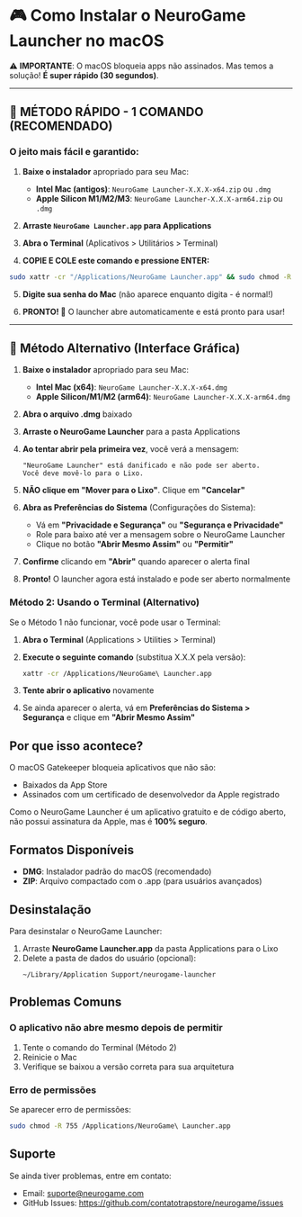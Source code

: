 # 🎮 Como Instalar o NeuroGame Launcher no macOS

⚠️ **IMPORTANTE**: O macOS bloqueia apps não assinados. Mas temos a solução! **É super rápido (30 segundos)**.

---

## 🚀 MÉTODO RÁPIDO - 1 COMANDO (RECOMENDADO)

### O jeito mais fácil e garantido:

1. **Baixe o instalador** apropriado para seu Mac:
   - **Intel Mac (antigos)**: `NeuroGame Launcher-X.X.X-x64.zip` ou `.dmg`
   - **Apple Silicon M1/M2/M3**: `NeuroGame Launcher-X.X.X-arm64.zip` ou `.dmg`

2. **Arraste `NeuroGame Launcher.app` para Applications**

3. **Abra o Terminal** (Aplicativos > Utilitários > Terminal)

4. **COPIE E COLE este comando e pressione ENTER:**

```bash
sudo xattr -cr "/Applications/NeuroGame Launcher.app" && sudo chmod -R 755 "/Applications/NeuroGame Launcher.app" && open "/Applications/NeuroGame Launcher.app"
```

5. **Digite sua senha do Mac** (não aparece enquanto digita - é normal!)

6. **PRONTO! 🎉** O launcher abre automaticamente e está pronto para usar!

---

## 📝 Método Alternativo (Interface Gráfica)

1. **Baixe o instalador** apropriado para seu Mac:
   - **Intel Mac (x64)**: `NeuroGame Launcher-X.X.X-x64.dmg`
   - **Apple Silicon/M1/M2 (arm64)**: `NeuroGame Launcher-X.X.X-arm64.dmg`

2. **Abra o arquivo .dmg** baixado

3. **Arraste o NeuroGame Launcher** para a pasta Applications

4. **Ao tentar abrir pela primeira vez**, você verá a mensagem:
   ```
   "NeuroGame Launcher" está danificado e não pode ser aberto.
   Você deve movê-lo para o Lixo.
   ```

5. **NÃO clique em "Mover para o Lixo"**. Clique em **"Cancelar"**

6. **Abra as Preferências do Sistema** (Configurações do Sistema):
   - Vá em **"Privacidade e Segurança"** ou **"Segurança e Privacidade"**
   - Role para baixo até ver a mensagem sobre o NeuroGame Launcher
   - Clique no botão **"Abrir Mesmo Assim"** ou **"Permitir"**

7. **Confirme** clicando em **"Abrir"** quando aparecer o alerta final

8. **Pronto!** O launcher agora está instalado e pode ser aberto normalmente

### Método 2: Usando o Terminal (Alternativo)

Se o Método 1 não funcionar, você pode usar o Terminal:

1. **Abra o Terminal** (Applications > Utilities > Terminal)

2. **Execute o seguinte comando** (substitua X.X.X pela versão):
   ```bash
   xattr -cr /Applications/NeuroGame\ Launcher.app
   ```

3. **Tente abrir o aplicativo** novamente

4. Se ainda aparecer o alerta, vá em **Preferências do Sistema > Segurança** e clique em **"Abrir Mesmo Assim"**

## Por que isso acontece?

O macOS Gatekeeper bloqueia aplicativos que não são:
- Baixados da App Store
- Assinados com um certificado de desenvolvedor da Apple registrado

Como o NeuroGame Launcher é um aplicativo gratuito e de código aberto, não possui assinatura da Apple, mas é **100% seguro**.

## Formatos Disponíveis

- **DMG**: Instalador padrão do macOS (recomendado)
- **ZIP**: Arquivo compactado com o .app (para usuários avançados)

## Desinstalação

Para desinstalar o NeuroGame Launcher:

1. Arraste **NeuroGame Launcher.app** da pasta Applications para o Lixo
2. Delete a pasta de dados do usuário (opcional):
   ```
   ~/Library/Application Support/neurogame-launcher
   ```

## Problemas Comuns

### O aplicativo não abre mesmo depois de permitir

1. Tente o comando do Terminal (Método 2)
2. Reinicie o Mac
3. Verifique se baixou a versão correta para sua arquitetura

### Erro de permissões

Se aparecer erro de permissões:
```bash
sudo chmod -R 755 /Applications/NeuroGame\ Launcher.app
```

## Suporte

Se ainda tiver problemas, entre em contato:
- Email: suporte@neurogame.com
- GitHub Issues: https://github.com/contatotrapstore/neurogame/issues
